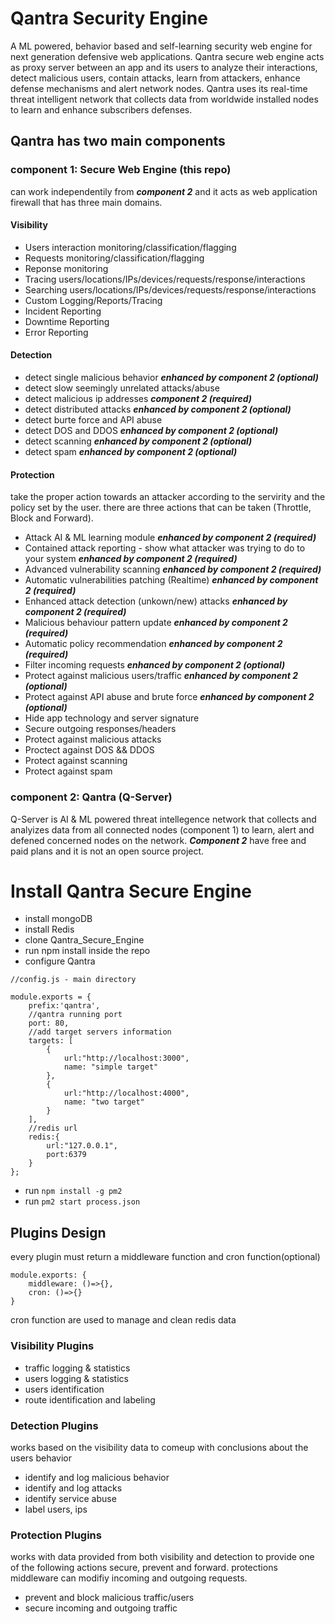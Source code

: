 

# Qantra Security Engine

A ML powered, behavior based and self-learning security web engine for next generation defensive web applications. Qantra secure web engine acts as proxy server between an app and its users to analyze their interactions, detect malicious users, contain attacks, learn from attackers, enhance defense mechanisms and alert network nodes. Qantra uses its real-time threat intelligent network that collects data from worldwide installed nodes to learn and enhance subscribers defenses.

## Qantra has two main components 

### component 1: Secure Web Engine (this repo)
can work independentily from ***component 2*** and it acts as web application firewall that has three main domains. 
#### Visibility 
* Users interaction monitoring/classification/flagging 
* Requests monitoring/classification/flagging 
* Reponse monitoring
* Tracing users/locations/IPs/devices/requests/response/interactions
* Searching users/locations/IPs/devices/requests/response/interactions
* Custom Logging/Reports/Tracing
* Incident Reporting 
* Downtime Reporting
* Error Reporting 

#### Detection
* detect single malicious behavior ***enhanced by component 2 (optional)***
* detect slow seemingly unrelated attacks/abuse
* detect malicious ip addresses ***component 2 (required)***
* detect distributed attacks ***enhanced by component 2 (optional)***
* detect burte force and API abuse 
* detect DOS and DDOS ***enhanced by component 2 (optional)***
* detect scanning ***enhanced by component 2 (optional)***
* detect spam ***enhanced by component 2 (optional)***

#### Protection 
take the proper action towards an attacker according to the servirity and the policy set by the user. there are three actions that can be taken (Throttle, Block and Forward). 

* Attack AI & ML learning module ***enhanced by component 2 (required)***
* Contained attack reporting - show what attacker was trying to do to your system ***enhanced by component 2 (required)***
* Advanced vulnerability scanning  ***enhanced by component 2 (required)***
* Automatic vulnerabilities patching (Realtime) ***enhanced by component 2 (required)***
* Enhanced attack detection (unkown/new) attacks ***enhanced by component 2 (required)***
* Malicious behaviour pattern update ***enhanced by component 2 (required)***
* Automatic policy recommendation  ***enhanced by component 2 (required)***
* Filter incoming requests ***enhanced by component 2 (optional)***
* Protect against malicious users/traffic ***enhanced by component 2 (optional)***
* Protect against API abuse and brute force  ***enhanced by component 2 (optional)***
* Hide app technology and server signature  
* Secure outgoing responses/headers
* Protect against malicious attacks
* Proctect against DOS && DDOS
* Protect against scanning 
* Protect against spam

### component 2: Qantra (Q-Server)
Q-Server is AI & ML powered threat intellegence network that collects and analyizes data from all connected nodes (component 1) to learn, alert and defened concerned nodes on the network. ***Component 2*** have free and paid plans and it is not an open source project.

# Install Qantra Secure Engine 

* install mongoDB
* install Redis 
* clone Qantra_Secure_Engine
* run npm install inside the repo
* configure Qantra 
```
//config.js - main directory 

module.exports = {
    prefix:'qantra',
    //qantra running port
    port: 80,
    //add target servers information 
    targets: [
        {
            url:"http://localhost:3000",
            name: "simple target"
        },
        {
            url:"http://localhost:4000",
            name: "two target"
        }
    ],
    //redis url
    redis:{
        url:"127.0.0.1",
        port:6379
    }
};

```
* run ```npm install -g pm2 ```
* run ```pm2 start process.json```

## Plugins Design
every plugin must return a middleware function and cron function(optional)
 
```
module.exports: {
    middleware: ()=>{},
    cron: ()=>{}
}
```
cron function are used to manage and clean redis data 


### Visibility  Plugins 

* traffic logging & statistics
* users logging & statistics  
* users identification
* route identification and labeling

### Detection Plugins 

works based on the visibility data to comeup with conclusions about the users behavior

* identify and log malicious behavior
* identify and log attacks
* identify service abuse
* label users, ips 

### Protection Plugins

works with data provided from both visibility and detection to provide one of the following actions secure, prevent and forward. protections middleware can modifiy incoming and outgoing requests. 

* prevent and block malicious traffic/users
* secure incoming and outgoing traffic 




